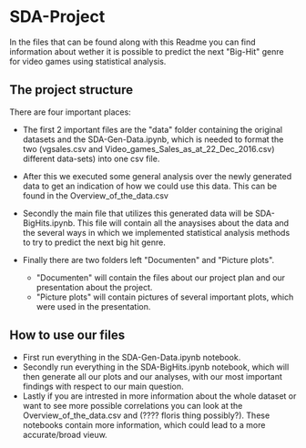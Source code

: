 # SDA-Project
In the files that can be found along with this Readme you can find information about wether it is possible to predict the next "Big-Hit" genre for video games using statistical analysis.

## The project structure
There are four important places:

- The first 2 important files are the "data" folder containing the original datasets and the SDA-Gen-Data.ipynb, which is needed to format the two (vgsales.csv and Video_games_Sales_as_at_22_Dec_2016.csv) different data-sets) into one csv file.

- After this we executed some general analysis over the newly generated data to get an indication of how we could use this data. This can be found in the Overview_of_the_data.csv

- Secondly the main file that utilizes this generated data will be SDA-BigHits.ipynb. This file will contain all the anaysises about the data and the several ways in which we implemented statistical analysis methods to try to predict the next big hit genre.

- Finally there are two folders left "Documenten" and "Picture plots". 
	- "Documenten" will contain the files about our project plan and our presentation about the project.
	- "Picture plots" will contain pictures of several important plots, which were used in the presentation.

## How to use our files
- First run everything in the SDA-Gen-Data.ipynb notebook.
- Secondly run everything in the SDA-BigHits.ipynb notebook, which will then generate all our plots and our analyses, with our most important findings with respect to our main question.
- Lastly if you are intrested in more information about the whole dataset or want to see more possible correlations you can look at the Overview_of_the_data.csv and (???? floris thing possibly?). These notebooks contain more information, which could lead to a more accurate/broad vieuw. 

